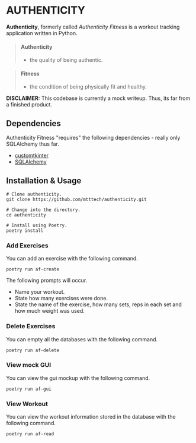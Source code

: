 # AUTHENTICITY 

**Authenticity**, formerly called *Authenticity Fitness* is a workout tracking application written in Python.

> #### Authenticity
> - the quality of being authentic.

> #### Fitness
> - the condition of being physically fit and healthy.

**DISCLAIMER:** This codebase is currently a mock writeup. Thus, its far from a finished product.

## Dependencies

Authenticity Fitness "requires" the following dependencies - really only SQLAlchemy thus far.

* [customtkinter](https://github.com/TomSchimansky/CustomTkinter)
* [SQLAlchemy](https://github.com/sqlalchemy/sqlalchemy)

## Installation & Usage

```
# Clone authenticity.
git clone https://github.com/mtttech/authenticity.git

# Change into the directory.
cd authenticity

# Install using Poetry.
poetry install
```

### Add Exercises

You can add an exercise with the following command.

```
poetry run af-create
```

The following prompts will occur.

* Name your workout.
* State how many exercises were done.
* State the name of the exercise, how many sets, reps in each set and how much weight was used.

### Delete Exercises

You can empty all the databases with the following command.

```
poetry run af-delete
```

### View mock GUI

You can view the gui mockup with the following command.

```
poetry run af-gui
```

### View Workout

You can view the workout information stored in the database with the following command.

```
poetry run af-read
```
